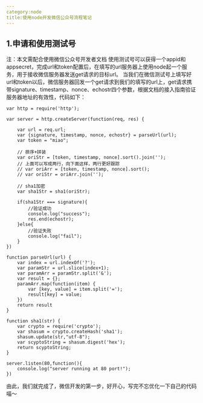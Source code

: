 ```yaml
---
category:node
title:使用node开发微信公众号流程笔记
---
```


## 1.申请和使用测试号
注：本文需配合使用微信公众号开发者文档
使用测试号可以获得一个appid和appsecret，完成url和token配置后，在填写的url服务器上使用node起一个服务，用于接收微信服务器发送get请求的目标url。
当我们在微信测试号上填写好url和token以后，微信服务器回发一个get请求到我们的填写的url上，get请求携带signature、timestamp、nonce、echostr四个参数，根据文档的接入指南验证服务器地址的有效性，代码如下：
```
var http = require('http');

var server = http.createServer(function(req, res) {

	var url = req.url;
	var {signature, timestamp, nonce, echostr} = parseUrl(url);	
	var token = "miao";

	// 排序+拼装
	var oriStr = [token, timestamp, nonce].sort().join('');
	// 上面可以写成两行，向下面这样，两行更好跟踪
	// var oriArr = [token, timestamp, nonce].sort();
	// var oriStr = oriArr.join('');
	
	// sha1加密
	var sha1Str = sha1(oriStr);

	if(sha1Str === signature){
		//验证成功
		console.log("success");
		res.end(echostr);
	}else{
		//验证失败
		console.log("fail");	
	}	
})

function parseUrl(url) {
	var index = url.indexOf('?');
	var paramStr = url.slice(index+1);
	var paramArr = paramStr.split('&');
	var result = {};
	paramArr.map(function(item) {
		var [key, value] = item.split('=');
		result[key] = value;
	})
	return result
}

function sha1(str) {
	var crypto = require('crypto');
	var shasum = crypto.createHash('sha1');
	shasum.update(str,"utf-8");
	var scyptoString = shasum.digest('hex');
	return scyptoString;
}
 
server.listen(80,function(){
	console.log("server running at 80 port!");
})
```

由此，我们就完成了，微信开发的第一步，好开心，写完不忘优化一下自己的代码喵～